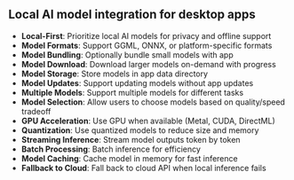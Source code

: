 ## Local AI model integration for desktop apps

- **Local-First**: Prioritize local AI models for privacy and offline support
- **Model Formats**: Support GGML, ONNX, or platform-specific formats
- **Model Bundling**: Optionally bundle small models with app
- **Model Download**: Download larger models on-demand with progress
- **Model Storage**: Store models in app data directory
- **Model Updates**: Support updating models without app updates
- **Multiple Models**: Support multiple models for different tasks
- **Model Selection**: Allow users to choose models based on quality/speed tradeoff
- **GPU Acceleration**: Use GPU when available (Metal, CUDA, DirectML)
- **Quantization**: Use quantized models to reduce size and memory
- **Streaming Inference**: Stream model outputs token by token
- **Batch Processing**: Batch inference for efficiency
- **Model Caching**: Cache model in memory for fast inference
- **Fallback to Cloud**: Fall back to cloud API when local inference fails
